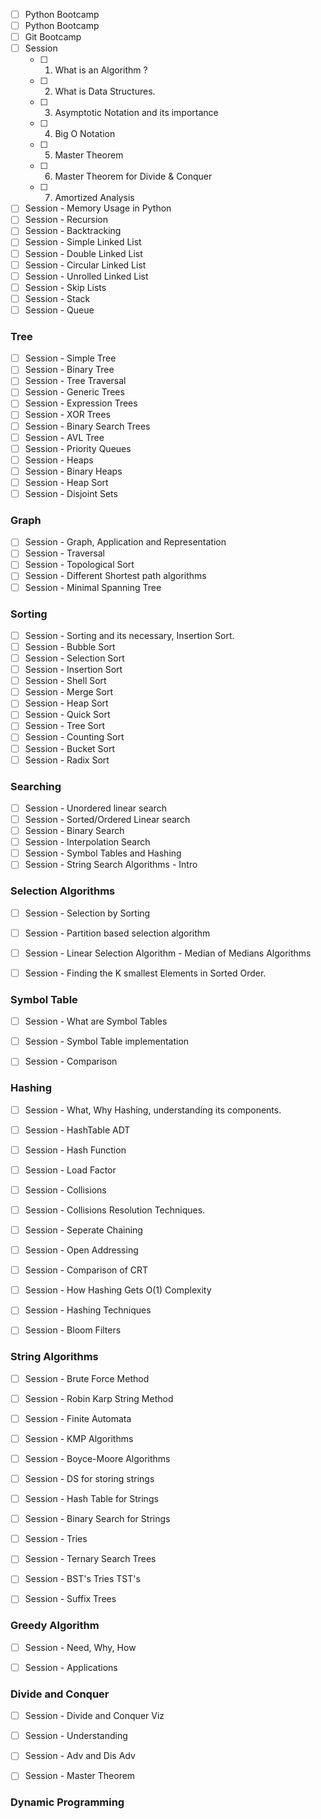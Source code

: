 - [ ] Python Bootcamp
- [ ] Python Bootcamp
- [ ] Git Bootcamp
- [ ] Session
    - [ ] 1. What is an Algorithm ?
    - [ ] 2. What is Data Structures. 
    - [ ] 3. Asymptotic Notation and its importance
    - [ ] 4. Big O Notation
    - [ ] 5. Master Theorem
    - [ ] 6. Master Theorem for Divide & Conquer
    - [ ] 7. Amortized Analysis
- [ ] Session - Memory Usage in Python
- [ ] Session - Recursion
- [ ] Session - Backtracking
- [ ] Session - Simple Linked List
- [ ] Session - Double Linked List
- [ ] Session - Circular Linked List
- [ ] Session - Unrolled Linked List
- [ ] Session - Skip Lists
- [ ] Session - Stack
- [ ] Session - Queue

### Tree

- [ ] Session - Simple Tree
- [ ] Session - Binary Tree
- [ ] Session - Tree Traversal
- [ ] Session - Generic Trees
- [ ] Session - Expression Trees
- [ ] Session - XOR Trees
- [ ] Session - Binary Search Trees
- [ ] Session - AVL Tree
- [ ] Session - Priority Queues
- [ ] Session - Heaps
- [ ] Session - Binary Heaps
- [ ] Session - Heap Sort
- [ ] Session - Disjoint Sets

### Graph

- [ ] Session - Graph, Application and Representation
- [ ] Session - Traversal
- [ ] Session - Topological Sort
- [ ] Session - Different Shortest path algorithms
- [ ] Session - Minimal Spanning Tree

### Sorting

- [ ] Session - Sorting and its necessary, Insertion Sort. 
- [ ] Session - Bubble Sort
- [ ] Session - Selection Sort
- [ ] Session - Insertion Sort
- [ ] Session - Shell Sort
- [ ] Session - Merge Sort
- [ ] Session - Heap Sort
- [ ] Session - Quick Sort
- [ ] Session - Tree Sort
- [ ] Session - Counting Sort
- [ ] Session - Bucket Sort
- [ ] Session - Radix Sort

### Searching

- [ ] Session - Unordered linear search
- [ ] Session - Sorted/Ordered Linear search
- [ ] Session - Binary Search
- [ ] Session - Interpolation Search
- [ ] Session - Symbol Tables and Hashing
- [ ] Session - String Search Algorithms - Intro

### Selection Algorithms

- [ ] Session - Selection by Sorting
- [ ] Session - Partition based selection algorithm
- [ ] Session - Linear Selection Algorithm - Median of Medians Algorithms
- [ ] Session - Finding the K smallest Elements in Sorted Order. 


### Symbol Table

- [ ] Session - What are Symbol Tables
- [ ] Session - Symbol Table implementation
- [ ] Session - Comparison 


### Hashing

- [ ] Session - What, Why Hashing, understanding its components. 
- [ ] Session - HashTable ADT
- [ ] Session - Hash Function
- [ ] Session - Load Factor
- [ ] Session - Collisions
- [ ] Session - Collisions Resolution Techniques.
- [ ] Session - Seperate Chaining 
- [ ] Session - Open Addressing
- [ ] Session - Comparison of CRT
- [ ] Session - How Hashing Gets O(1) Complexity
- [ ] Session - Hashing Techniques
- [ ] Session - Bloom Filters


### String Algorithms

- [ ] Session - Brute Force Method
- [ ] Session - Robin Karp String Method
- [ ] Session - Finite Automata
- [ ] Session - KMP Algorithms
- [ ] Session - Boyce-Moore Algorithms
- [ ] Session - DS for storing strings
- [ ] Session - Hash Table for Strings
- [ ] Session - Binary Search for Strings
- [ ] Session - Tries
- [ ] Session - Ternary Search Trees
- [ ] Session - BST's Tries TST's
- [ ] Session - Suffix Trees


### Greedy Algorithm

- [ ] Session - Need, Why, How
- [ ] Session - Applications


### Divide and Conquer

- [ ] Session - Divide and Conquer Viz
- [ ] Session - Understanding
- [ ] Session - Adv and Dis Adv
- [ ] Session - Master Theorem


### Dynamic Programming


